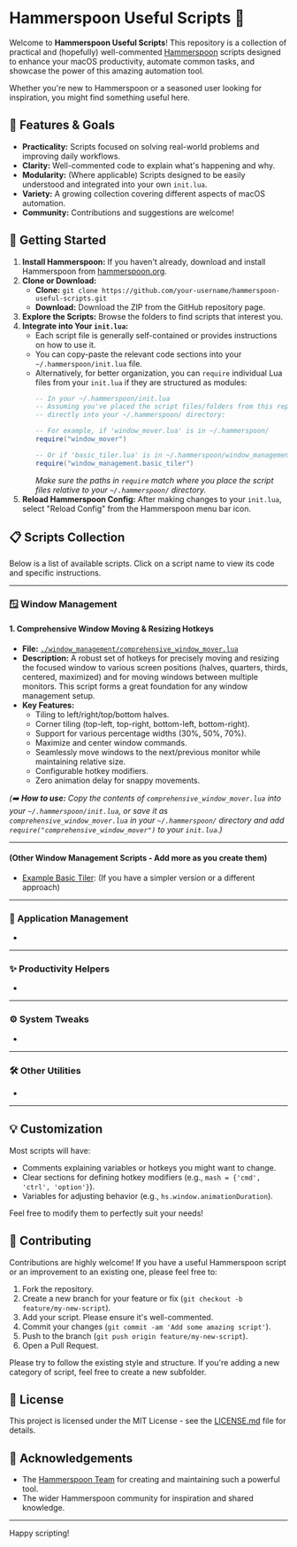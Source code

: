 # Hammerspoon Useful Scripts 🥄

Welcome to **Hammerspoon Useful Scripts**! This repository is a collection of practical and (hopefully) well-commented [Hammerspoon](http://www.hammerspoon.org/) scripts designed to enhance your macOS productivity, automate common tasks, and showcase the power of this amazing automation tool.

Whether you're new to Hammerspoon or a seasoned user looking for inspiration, you might find something useful here.

## 🌟 Features & Goals

*   **Practicality:** Scripts focused on solving real-world problems and improving daily workflows.
*   **Clarity:** Well-commented code to explain what's happening and why.
*   **Modularity:** (Where applicable) Scripts designed to be easily understood and integrated into your own `init.lua`.
*   **Variety:** A growing collection covering different aspects of macOS automation.
*   **Community:** Contributions and suggestions are welcome!

## 🚀 Getting Started

1.  **Install Hammerspoon:** If you haven't already, download and install Hammerspoon from [hammerspoon.org](http://www.hammerspoon.org/).
2.  **Clone or Download:**
    *   **Clone:** `git clone https://github.com/your-username/hammerspoon-useful-scripts.git`
    *   **Download:** Download the ZIP from the GitHub repository page.
3.  **Explore the Scripts:** Browse the folders to find scripts that interest you.
4.  **Integrate into Your `init.lua`:**
    *   Each script file is generally self-contained or provides instructions on how to use it.
    *   You can copy-paste the relevant code sections into your `~/.hammerspoon/init.lua` file.
    *   Alternatively, for better organization, you can `require` individual Lua files from your `init.lua` if they are structured as modules:
        ```lua
        -- In your ~/.hammerspoon/init.lua
        -- Assuming you've placed the script files/folders from this repo
        -- directly into your ~/.hammerspoon/ directory:

        -- For example, if 'window_mover.lua' is in ~/.hammerspoon/
        require("window_mover")

        -- Or if 'basic_tiler.lua' is in ~/.hammerspoon/window_management/
        require("window_management.basic_tiler")
        ```
        *Make sure the paths in `require` match where you place the script files relative to your `~/.hammerspoon/` directory.*
5.  **Reload Hammerspoon Config:** After making changes to your `init.lua`, select "Reload Config" from the Hammerspoon menu bar icon.

## 📋 Scripts Collection

Below is a list of available scripts. Click on a script name to view its code and specific instructions.

---

### 🪟 Window Management

#### 1. Comprehensive Window Moving & Resizing Hotkeys
*   **File:** [`./window_management/comprehensive_window_mover.lua`](./window_management/comprehensive_window_mover.lua)
*   **Description:** A robust set of hotkeys for precisely moving and resizing the focused window to various screen positions (halves, quarters, thirds, centered, maximized) and for moving windows between multiple monitors. This script forms a great foundation for any window management setup.
*   **Key Features:**
    *   Tiling to left/right/top/bottom halves.
    *   Corner tiling (top-left, top-right, bottom-left, bottom-right).
    *   Support for various percentage widths (30%, 50%, 70%).
    *   Maximize and center window commands.
    *   Seamlessly move windows to the next/previous monitor while maintaining relative size.
    *   Configurable hotkey modifiers.
    *   Zero animation delay for snappy movements.

*(➡️ **How to use:** Copy the contents of `comprehensive_window_mover.lua` into your `~/.hammerspoon/init.lua`, or save it as `comprehensive_window_mover.lua` in your `~/.hammerspoon/` directory and add `require("comprehensive_window_mover")` to your `init.lua`.)*

---

#### (Other Window Management Scripts - Add more as you create them)
*   [Example Basic Tiler](./window_management/basic_tiler.lua): (If you have a simpler version or a different approach)

---

### 🚀 Application Management
* 

---

### ✨ Productivity Helpers
*

---

### ⚙️ System Tweaks
*  

---

### 🛠️ Other Utilities
*   

---

## 💡 Customization

Most scripts will have:
*   Comments explaining variables or hotkeys you might want to change.
*   Clear sections for defining hotkey modifiers (e.g., `mash = {'cmd', 'ctrl', 'option'}`).
*   Variables for adjusting behavior (e.g., `hs.window.animationDuration`).

Feel free to modify them to perfectly suit your needs!

## 🤝 Contributing

Contributions are highly welcome! If you have a useful Hammerspoon script or an improvement to an existing one, please feel free to:

1.  Fork the repository.
2.  Create a new branch for your feature or fix (`git checkout -b feature/my-new-script`).
3.  Add your script. Please ensure it's well-commented.
4.  Commit your changes (`git commit -am 'Add some amazing script'`).
5.  Push to the branch (`git push origin feature/my-new-script`).
6.  Open a Pull Request.

Please try to follow the existing style and structure. If you're adding a new category of script, feel free to create a new subfolder.

## 📄 License

This project is licensed under the MIT License - see the [LICENSE.md](LICENSE.md) file for details.

## 🙏 Acknowledgements

*   The [Hammerspoon Team](https://github.com/Hammerspoon/hammerspoon/graphs/contributors) for creating and maintaining such a powerful tool.
*   The wider Hammerspoon community for inspiration and shared knowledge.

---

Happy scripting!
